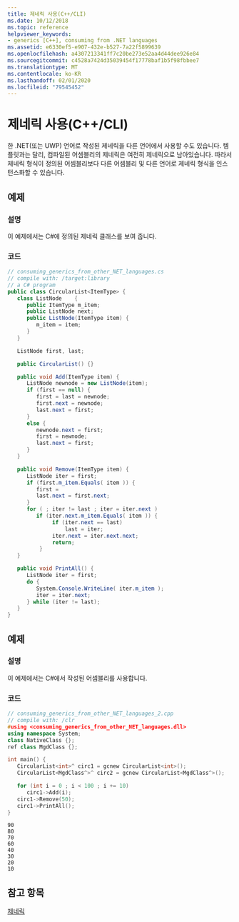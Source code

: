 ```yaml
---
title: 제네릭 사용(C++/CLI)
ms.date: 10/12/2018
ms.topic: reference
helpviewer_keywords:
- generics [C++], consuming from .NET languages
ms.assetid: e6330ef5-e907-432e-b527-7a22f5899639
ms.openlocfilehash: a4307213341ff7c20be273e52aa4d44dee926e84
ms.sourcegitcommit: c4528a7424d35039454f17778baf1b5f98fbbee7
ms.translationtype: MT
ms.contentlocale: ko-KR
ms.lasthandoff: 02/01/2020
ms.locfileid: "79545452"
---
```

# <a name="consuming-generics-ccli"></a>제네릭 사용(C++/CLI)

한 .NET(또는 UWP) 언어로 작성된 제네릭을 다른 언어에서 사용할 수도 있습니다. 템플릿과는 달리, 컴파일된 어셈블리의 제네릭은 여전히 제네릭으로 남아있습니다. 따라서 제네릭 형식이 정의된 어셈블리보다 다른 어셈블리 및 다른 언어로 제네릭 형식을 인스턴스화할 수 있습니다.

## <a name="example"></a>예제

### <a name="description"></a>설명

이 예제에서는 C#에 정의된 제네릭 클래스를 보여 줍니다.

### <a name="code"></a>코드

```csharp
// consuming_generics_from_other_NET_languages.cs
// compile with: /target:library
// a C# program
public class CircularList<ItemType> {
   class ListNode    {
      public ItemType m_item;
      public ListNode next;
      public ListNode(ItemType item) {
         m_item = item;
      }
   }

   ListNode first, last;

   public CircularList() {}

   public void Add(ItemType item) {
      ListNode newnode = new ListNode(item);
      if (first == null) {
         first = last = newnode;
         first.next = newnode;
         last.next = first;
      }
      else {
         newnode.next = first;
         first = newnode;
         last.next = first;
      }
   }

   public void Remove(ItemType item) {
      ListNode iter = first;
      if (first.m_item.Equals( item )) {
         first =
         last.next = first.next;
      }
      for ( ; iter != last ; iter = iter.next )
         if (iter.next.m_item.Equals( item )) {
              if (iter.next == last)
                  last = iter;
              iter.next = iter.next.next;
              return;
          }
   }

   public void PrintAll() {
      ListNode iter = first;
      do {
         System.Console.WriteLine( iter.m_item );
         iter = iter.next;
      } while (iter != last);
   }
}
```

## <a name="example"></a>예제

### <a name="description"></a>설명

이 예제에서는 C#에서 작성된 어셈블리를 사용합니다.

### <a name="code"></a>코드

```cpp
// consuming_generics_from_other_NET_languages_2.cpp
// compile with: /clr
#using <consuming_generics_from_other_NET_languages.dll>
using namespace System;
class NativeClass {};
ref class MgdClass {};

int main() {
   CircularList<int>^ circ1 = gcnew CircularList<int>();
   CircularList<MgdClass^>^ circ2 = gcnew CircularList<MgdClass^>();

   for (int i = 0 ; i < 100 ; i += 10)
      circ1->Add(i);
   circ1->Remove(50);
   circ1->PrintAll();
}
```

```Output
90
80
70
60
40
30
20
10
```

## <a name="see-also"></a>참고 항목

[제네릭](generics-cpp-component-extensions.md)